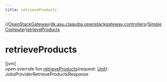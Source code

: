 ```yaml
---
title: retrieveProducts
---
```

//[OpenStackGateway](../../../index.html)/[dk.aau.claaudia.openstackgateway.controllers](../index.html)/[SimpleCompute](index.html)/[retrieveProducts](retrieve-products.html)



# retrieveProducts



[jvm]\
open override fun [retrieveProducts](retrieve-products.html)(request: [Unit](https://kotlinlang.org/api/latest/jvm/stdlib/kotlin/-unit/index.html)): JobsProviderRetrieveProductsResponse




